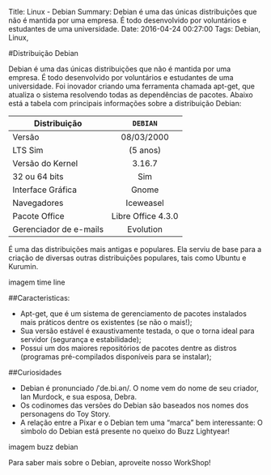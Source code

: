 Title: Linux - Debian
Summary: Debian é uma das únicas distribuições que não é mantida por uma empresa. É todo desenvolvido por voluntários e estudantes de uma universidade.
Date: 2016-04-24 00:27:00
Tags: Debian, Linux,

#Distribuição Debian

Debian é uma das únicas distribuições que não é mantida por uma empresa. É todo desenvolvido por voluntários e estudantes de uma universidade. Foi inovador criando uma ferramenta chamada apt-get, que atualiza o sistema resolvendo todas as dependências de pacotes. 
Abaixo está a tabela com principais informações sobre a distribuição Debian:

Distribuição | `DEBIAN`
| ------------- |:-------------:|
Versão | 08/03/2000
LTS Sim | (5 anos)
Versão do Kernel | 3.16.7
32 ou 64 bits | Sim
Interface Gráfica | Gnome
Navegadores | Iceweasel
Pacote Office | Libre Office 4.3.0
Gerenciador de e-mails | Evolution

É uma das distribuições mais antigas e populares. Ela serviu de base para a criação de diversas outras distribuições populares, tais como Ubuntu e Kurumin.

imagem time line<p> </p>

##Caracteristicas:<p> </p>

* Apt-get, que é um sistema de gerenciamento de pacotes instalados mais práticos dentre os existentes (se não o mais!);
* Sua versão estável é exaustivamente testada, o que o torna ideal para servidor (segurança e estabilidade);
* Possui um dos maiores repositórios de pacotes dentre as distros (programas pré-compilados disponíveis para se instalar);

<p> </p>
 
##Curiosidades

* Debian é pronunciado /ˈde.bi.ən/. O nome vem do nome de seu criador, Ian Murdock, e sua esposa, Debra.
* Os codinomes das versões do Debian são baseados nos nomes dos personagens do Toy Story.
* A relação entre a Pixar e o Debian tem uma “marca” bem interessante: O simbolo do Debian está presente no queixo do Buzz Lightyear!
 
<p> </p>
 
imagem buzz debian

Para saber mais sobre o Debian, aproveite nosso WorkShop!
